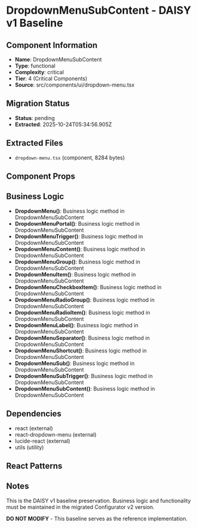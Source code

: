 # DropdownMenuSubContent - DAISY v1 Baseline

## Component Information

- **Name**: DropdownMenuSubContent
- **Type**: functional
- **Complexity**: critical
- **Tier**: 4 (Critical Components)
- **Source**: src/components/ui/dropdown-menu.tsx

## Migration Status

- **Status**: pending
- **Extracted**: 2025-10-24T05:34:56.905Z

## Extracted Files

- `dropdown-menu.tsx` (component, 8284 bytes)

## Component Props



## Business Logic

- **DropdownMenu()**: Business logic method in DropdownMenuSubContent
- **DropdownMenuPortal()**: Business logic method in DropdownMenuSubContent
- **DropdownMenuTrigger()**: Business logic method in DropdownMenuSubContent
- **DropdownMenuContent()**: Business logic method in DropdownMenuSubContent
- **DropdownMenuGroup()**: Business logic method in DropdownMenuSubContent
- **DropdownMenuItem()**: Business logic method in DropdownMenuSubContent
- **DropdownMenuCheckboxItem()**: Business logic method in DropdownMenuSubContent
- **DropdownMenuRadioGroup()**: Business logic method in DropdownMenuSubContent
- **DropdownMenuRadioItem()**: Business logic method in DropdownMenuSubContent
- **DropdownMenuLabel()**: Business logic method in DropdownMenuSubContent
- **DropdownMenuSeparator()**: Business logic method in DropdownMenuSubContent
- **DropdownMenuShortcut()**: Business logic method in DropdownMenuSubContent
- **DropdownMenuSub()**: Business logic method in DropdownMenuSubContent
- **DropdownMenuSubTrigger()**: Business logic method in DropdownMenuSubContent
- **DropdownMenuSubContent()**: Business logic method in DropdownMenuSubContent

## Dependencies

- react (external)
- react-dropdown-menu (external)
- lucide-react (external)
- utils (utility)

## React Patterns



## Notes

This is the DAISY v1 baseline preservation. Business logic and functionality
must be maintained in the migrated Configurator v2 version.

**DO NOT MODIFY** - This baseline serves as the reference implementation.
